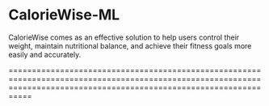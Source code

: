 # CalorieWise-ML
CalorieWise comes as an effective solution to help users control their weight, maintain nutritional balance, and achieve their fitness goals more easily and accurately.

=======================================================================================================================================================================
